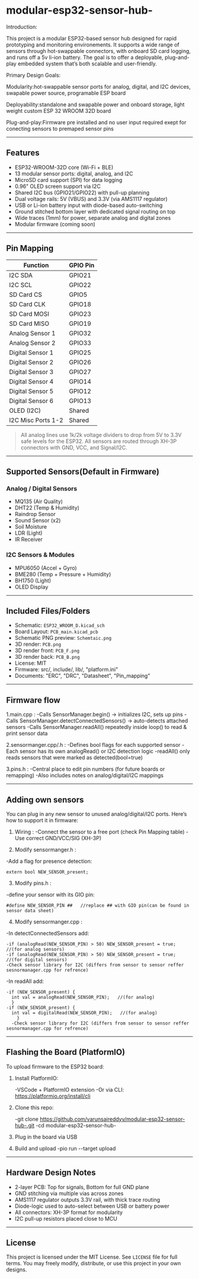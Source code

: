 # modular-esp32-sensor-hub-
Introduction:

This project is a modular ESP32-based sensor hub designed for rapid prototyping and monitoring environements. It supports a wide range of sensors through hot-swappable connectors, with onboard SD card logging, and runs off a 5v li-ion battery. The goal is to offer a deployable, plug-and-play embedded system that’s both scalable and user-friendly.

Primary Design Goals:

Modularity:hot-swappable sensor ports for analog, digital, and I2C devices, swapable power source, programable ESP board

Deployability:standalone and swapable power and onboard storage, light weight custom ESP 32 WROOM 32D board

Plug-and-play:Firmware pre installed and no user input required exept for conecting sensors to premaped sensor pins


---

## Features

- ESP32-WROOM-32D core (Wi-Fi + BLE)
- 13 modular sensor ports: digital, analog, and I2C
- MicroSD card support (SPI) for data logging
- 0.96" OLED screen support via I2C
- Shared I2C bus (GPIO21/GPIO22) with pull-up planning
- Dual voltage rails: 5V (VBUS) and 3.3V (via AMS1117 regulator)
- USB or Li-ion battery input with diode-based auto-switching
- Ground stitched bottom layer with dedicated signal routing on top
- Wide traces (1mm) for power, separate analog and digital zones
- Modular firmware (coming soon)

---

## Pin Mapping

| Function            | GPIO Pin   |
|---------------------|------------|
| I2C SDA             | GPIO21     |
| I2C SCL             | GPIO22     |
| SD Card CS          | GPIO5      |
| SD Card CLK         | GPIO18     |
| SD Card MOSI        | GPIO23     |
| SD Card MISO        | GPIO19     |
| Analog Sensor 1     | GPIO32     |
| Analog Sensor 2     | GPIO33     |
| Digital Sensor 1    | GPIO25     |
| Digital Sensor 2    | GPIO26     |
| Digital Sensor 3    | GPIO27     |
| Digital Sensor 4    | GPIO14     |
| Digital Sensor 5    | GPIO12     |
| Digital Sensor 6    | GPIO13     |
| OLED (I2C)          | Shared     |
| I2C Misc Ports 1-2  | Shared     |

> All analog lines use 1k/2k voltage dividers to drop from 5V to 3.3V safe levels for the ESP32. All sensors are routed through XH-3P connectors with GND, VCC, and Signal/I2C.

---

## Supported Sensors(Default in Firmware)

### Analog / Digital Sensors
- MQ135 (Air Quality)
- DHT22 (Temp & Humidity)
- Raindrop Sensor
- Sound Sensor (x2)
- Soil Moisture
- LDR (Light)
- IR Receiver

### I2C Sensors & Modules
- MPU6050 (Accel + Gyro)
- BME280 (Temp + Pressure + Humidity)
- BH1750 (Light)
- OLED Display


---

## Included Files/Folders

- Schematic: `ESP32_WROOM_D.kicad_sch`
- Board Layout: `PCB_main.kicad_pcb`
- Schematic PNG preview: `Schemtaic.png`
- 3D render: `PCB.png`
- 3D render front: `PCB_F.png`
- 3D render back: `PCB_B.png`
- License: MIT
- Firmware: src/, include/,  lib/, "platform.ini"
- Documents: "ERC", "DRC", "Datasheet", "Pin_mapping"

---

## Firmware flow

1.main.cpp :
-Calls SensorManager.begin() → initializes I2C, sets up pins
-Calls SensorManager.detectConnectedSensors() → auto-detects attached sensors
-Calls SensorManager.readAll() repeatedly inside loop() to read & print sensor data

  
2.sensormanger.cpp/.h :
-Defines bool flags for each supported sensor
-Each sensor has its own analogRead() or I2C detection logic
-readAll() only reads sensors that were marked as detected(bool=true)

  
3.pins.h :
-Central place to edit pin numbers (for future boards or remapping)
-Also includes notes on analog/digital/I2C mappings

---

## Adding own sensors

You can plug in any new sensor to unused analog/digital/I2C ports. Here’s how to support it in firmware:

1. Wiring :
-Connect the sensor to a free port (check Pin Mapping table)
-Use correct GND/VCC/SIG (XH-3P)


2. Modify sensormanger.h :
   
  -Add a flag for presence detection:
      
    extern bool NEW_SENSOR_present;


3. Modify pins.h :
   
  -define your sensor with its GIO pin:
  
    #define NEW_SENSOR_PIN ##   //replace ## with GIO pin(can be found in sensor data sheet)

    
4. Modify sensormanger.cpp :

  -In detectConnectedSensors add:
  
    -if (analogRead(NEW_SENSOR_PIN) > 50) NEW_SENSOR_present = true;   //(for analog sensors)
    -if (analogRead(NEW_SENSOR_PIN) > 50) NEW_SENSOR_present = true;   //(for digital sensors)
    -Check sensor library for I2C (differs from sensor to sensor reffer sesnormanager.cpp for refrence)
   
  -In readAll add:
  
    -if (NEW_SENSOR_present) {
      int val = analogRead(NEW_SENSOR_PIN);   //(for analog)
      }
    -if (NEW_SENSOR_present) {
      int val = digitalRead(NEW_SENSOR_PIN);   //(for analog)
        }
      -Check sensor library for I2C (differs from sensor to sensor reffer sesnormanager.cpp for refrence)

---

## Flashing the Board (PlatformIO)

To upload firmware to the ESP32 board:

1. Install PlatformIO:

   -VSCode + PlatformIO extension
   -Or via CLI: https://platformio.org/install/cli
   
3. Clone this repo:
   
    -git clone https://github.com/varunsaireddyv/modular-esp32-sensor-hub-.git
    -cd modular-esp32-sensor-hub-
   
5. Plug in the board via USB
   
6. Build and upload
    -pio run --target upload

---

## Hardware Design Notes

- 2-layer PCB: Top for signals, Bottom for full GND plane
- GND stitching via multiple vias across zones
- AMS1117 regulator outputs 3.3V rail, with thick trace routing
- Diode-logic used to auto-select between USB or battery power
- All connectors: XH-3P format for modularity
- I2C pull-up resistors placed close to MCU

---

## License

This project is licensed under the MIT License. See `LICENSE` file for full terms.
You may freely modify, distribute, or use this project in your own designs.



